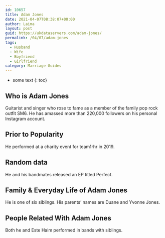 ```yaml
---
id: 10657
title: Adam Jones
date: 2021-04-07T08:38:07+00:00
author: Laima
layout: post
guid: https://ukdataservers.com/adam-jones/
permalink: /04/07/adam-jones
tags:
  - Husband
  - Wife
  - Boyfriend
  - Girlfriend
category: Marriage Guides
---
```


* some text
{: toc}


## Who is Adam Jones
                  
                  
                  
Guitarist and singer who rose to fame as a member of the family pop rock outfit SM6. He has amassed more than 220,000 followers on his personal Instagram account.
                  
              
            
              
            
                
                
                
## Prior to Popularity
                  
                  
                  
He performed at a charity event for team1rhr in 2019.
                  
              
            
              
            
                
                
                
## Random data
                  
                  
                  
He and his bandmates released an EP titled Perfect.
                  
              
            
              
            
                
                
                
## Family & Everyday Life of Adam Jones
                  
                  
                  
He is one of six siblings. His parents&#8217; names are Duane and Yvonne Jones.
                  
              
            
              
            
                
                
                
## People Related With Adam Jones
                  
                  
                  
Both he and Este Haim performed in bands with siblings. 
                  
              
            
              
            
                
              
            
              
              
            
            
              
            
          
          
          